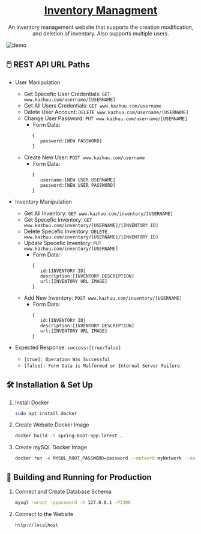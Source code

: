 <h1 align="center"><a href="http://kazhuu.com/" target="_blank"/>Inventory Managment</a></h1>
<p align="center">An inventory management website that supports the creation modification, and deletion of inventory. Also supports multiple users.</p>

![demo](https://raw.githubusercontent.com/IliyanID/Inventory-Managment/master/Resources/font-page.PNG)

## 🖱️ REST API URL Paths

* User Manipulation
   * Get Specefic User Credentials: ```GET www.kazhuu.com/username/[USERNAME]```
   * Get All Users Credentials: ```GET www.kazhuu.com/username```
   * Delete User Account: ```DELETE www.kazhuu.com/username/[USERNAME]```
   * Change User Password: ```PUT www.kazhuu.com/username/[USERNAME]```
      * Form Data:
      ```
         {
            password:[NEW PASSWORD]
         }
      ```
   * Create New User: ```POST www.kazhuu.com/username```
      * Form Data:
      ```
         {
            username:[NEW USER USERNAME]
            password:[NEW USER PASSWORD]
         }
      ```
      
* Inventory Manipulation
   * Get All Inventory: ```GET www.kazhuu.com/inventory/[USERNAME]```
   * Get Specefic Inventory: ```GET www.kazhuu.com/inventory/[USERNAME]/[INVENTORY ID]```
   * Delete Specefic Inventory: ```DELETE www.kazhuu.com/inventory/[USERNAME]/[INVENTORY ID]```
   * Update Specefic Inventory: ```PUT www.kazhuu.com/inventory/[USERNAME]```
      * Form Data:
      ```
         {
            id:[INVENTORY ID]
            description:[INVENTORY DESCRIPTION]
            url:[INVENTORY URL IMAGE]
         }
      ```
   * Add New Inventory: ```POST www.kazhuu.com/inventory/[USERNAME]```
      * Form Data:
      ```
         {
            id:[INVENTORY ID]
            description:[INVENTORY DESCRIPTION]
            url:[INVENTORY URL IMAGE]
         }
      ```
* Expected Response: ```success:[true/false]``` 
   * ```[true]: Operation Was Successful```
   * ```[false]: Form Data is Malformed or Internal Server Failure ```

## 🛠 Installation & Set Up

1. Install Docker

   ```sh
   sudo apt install docker
   ```

2. Create Website Docker Image

   ```sh
   docker build -t spring-boot-app:latest .
   ```

3. Create mySQL Docker Image

   ```sh
   docker run -e MYSQL_ROOT_PASSWORD=password --network myNetwork --name=database -d -p 127.0.0.1:3306:3306 mysql:latest
   ```

## 🚀 Building and Running for Production

1. Connect and Create Database Schema

   ```sh
   mysql -uroot -ppassword -h 127.0.0.1 -P3306
   ```

1. Connect to the Website

   ```sh
   http://localhost
   ```
